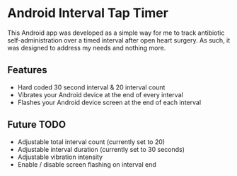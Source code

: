 # Android Interval Tap Timer

This Android app was developed as a simple way for me to track antibiotic self-administration over a timed interval after open heart surgery. As such, it was designed to address my needs and nothing more.

## Features
* Hard coded 30 second interval & 20 interval count
* Vibrates your Android device at the end of every interval
* Flashes your Android device screen at the end of each interval

## Future TODO
* Adjustable total interval count (currently set to 20)
* Adjustable interval duration (currently set to 30 seconds)
* Adjustable vibration intensity
* Enable / disable screen flashing on interval end
